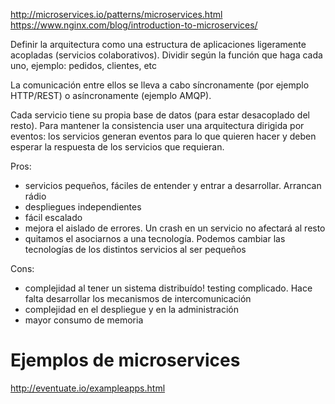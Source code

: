 http://microservices.io/patterns/microservices.html
https://www.nginx.com/blog/introduction-to-microservices/

Definir la arquitectura como una estructura de aplicaciones ligeramente acopladas (servicios colaborativos).
Dividir según la función que haga cada uno, ejemplo: pedidos, clientes, etc

La comunicación entre ellos se lleva a cabo síncronamente (por ejemplo HTTP/REST) o asíncronamente (ejemplo AMQP).

Cada servicio tiene su propia base de datos (para estar desacoplado del resto).
Para mantener la consistencia user una arquitectura dirigida por eventos: los servicios generan eventos para lo que quieren hacer y deben esperar la respuesta de los servicios que requieran.


Pros:
  - servicios pequeños, fáciles de entender y entrar a desarrollar. Arrancan rádio
  - despliegues independientes
  - fácil escalado
  - mejora el aislado de errores. Un crash en un servicio no afectará al resto
  - quitamos el asociarnos a una tecnología. Podemos cambiar las tecnologías de los distintos servicios al ser pequeños

Cons:
  - complejidad al tener un sistema distribuído! testing complicado. Hace falta desarrollar los mecanismos de intercomunicación
  - complejidad en el despliegue y en la administración
  - mayor consumo de memoria


# Ejemplos de microservices
http://eventuate.io/exampleapps.html
